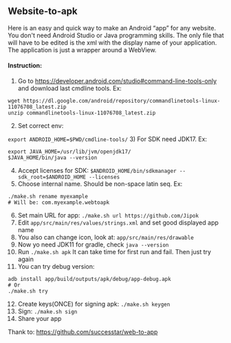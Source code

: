 ## Website-to-apk

Here is an easy and quick way to make an Android “app” for any website. You don't need Android Studio or Java programming skills. The only file that will have to be edited is the xml with the display name of your application.
The application is just a wrapper around a WebView.

#### Instruction:
1) Go to https://developer.android.com/studio#command-line-tools-only and download last cmdline tools. Ex:
```
wget https://dl.google.com/android/repository/commandlinetools-linux-11076708_latest.zip
unzip commandlinetools-linux-11076708_latest.zip
```
2) Set correct env:

`export ANDROID_HOME=$PWD/cmdline-tools/`
3) For SDK need JDK17. Ex:
```
export JAVA_HOME=/usr/lib/jvm/openjdk17/
$JAVA_HOME/bin/java --version
```
4) Accept licenses for SDK:
`$ANDROID_HOME/bin/sdkmanager --sdk_root=$ANDROID_HOME --licenses`
5) Choose internal name. Should be non-space latin seq. Ex:
```
./make.sh rename myexample
# Will be: com.myexample.webtoapk
```

6) Set main URL for app:
`./make.sh url https://github.com/Jipok`
7) Edit `app/src/main/res/values/strings.xml` and set good displayed app name
8) You also can change icon, look at: `app/src/main/res/drawable`
9) Now yo need JDK11 for gradle, check `java --version`
10) Run `./make.sh apk`
It can take time for first run and fail. Then just try again
11) You can try debug version: 
```
adb install app/build/outputs/apk/debug/app-debug.apk
# Or
./make.sh try
```
12) Create keys(ONCE) for signing apk:
`./make.sh keygen`
13) Sign:
`./make.sh sign`
14) Share your app

Thank to: https://github.com/successtar/web-to-app